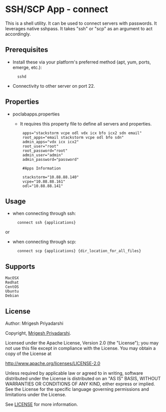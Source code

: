 SSH/SCP App - connect
===========

This is a shell utility. It can be used to connect servers with passwords. It leverages native sshpass. It takes "ssh" or "scp" as an argument to act accordingly.


Prerequisites
------------------
- Install these via your platform's preferred method (apt, yum, ports, emerge, etc.):

		sshd

- Connectivity to other server on port 22.

Properties
-----------
- poclabapps.properties

	-  It requires this property file to define all servers and properties.

			apps="stackstorm vcpe odl vdx icx bfo icx2 sdn email"
			root_apps="email stackstorm vcpe odl bfo sdn"
			admin_apps="vdx icx icx2"
			root_user="root"
			root_password="root"
			admin_user="admin"
			admin_password="password"

			#Apps Information

			stackstorm="10.88.88.140"
			vcpe="10.88.88.161"
			odl="10.88.88.141"

Usage
---------

- when connecting through ssh:
	
		connect ssh {applications}
or

- when connecting through scp:
	
		connect scp {applications} {dir_location_for_all_files}

Supports
------------

	MacOSX
	Redhat
	CentOS
	Ubuntu
	Debian

License
-----------
Author: Mrigesh Priyadarshi

Copyright, [Mrigesh Priyadarshi](<mrigeshpriyadarshi@gmail.com>).

Licensed under the Apache License, Version 2.0 (the "License"); you may not use this file except in compliance with the License. You may obtain a copy of the License at

http://www.apache.org/licenses/LICENSE-2.0

Unless required by applicable law or agreed to in writing, software distributed under the License is distributed on an "AS IS" BASIS, WITHOUT WARRANTIES OR CONDITIONS OF ANY KIND, either express or implied. See the License for the specific language governing permissions and limitations under the License.

See [LICENSE](license) for more information.